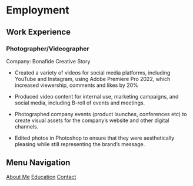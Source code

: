 # Employment 

## Work Experience

### Photographer/Videographer         
Company: Bonafide Creative Story

- Created a variety of videos for social media platforms, including YouTube and Instagram,
using Adobe Premiere Pro 2022, which increased viewership, comments and likes by 20%

- Produced video content for internal use, marketing campaigns, and social media, including
B-roll of events and meetings.

- Photographed company events (product launches, conferences etc) to create visual assets
for the company’s website and other digital channels.

- Edited photos in Photoshop to ensure that they were aesthetically pleasing while still
representing the brand’s message.

## Menu Navigation
[About Me](index)
[Education](education)
[Contact](contact)
